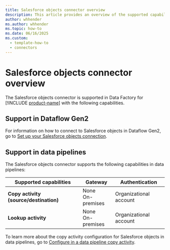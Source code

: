 ```yaml
---
title: Salesforce objects connector overview
description: This article provides an overview of the supported capabilities of the Salesforce objects connector.
author: whhender
ms.author: whhender
ms.topic: how-to
ms.date: 06/16/2025
ms.custom:
  - template-how-to
  - connectors
---
```


# Salesforce objects connector overview

The Salesforce objects connector is supported in Data Factory for [!INCLUDE [product-name](../includes/product-name.md)] with the following capabilities.

## Support in Dataflow Gen2

For information on how to connect to Salesforce objects in Dataflow Gen2, go to [Set up your Salesforce objects connection](connector-salesforce-objects.md).

## Support in data pipelines

The Salesforce objects connector supports the following capabilities in data pipelines:

| Supported capabilities | Gateway | Authentication |
| --- | --- | ---|
| **Copy activity (source/destination)** | None <br> On-premises | Organizational account |
| **Lookup activity** | None <br> On-premises | Organizational account |

To learn more about the copy activity configuration for Salesforce objects in data pipelines, go to [Configure in a data pipeline copy activity](connector-salesforce-copy-activity.md).
